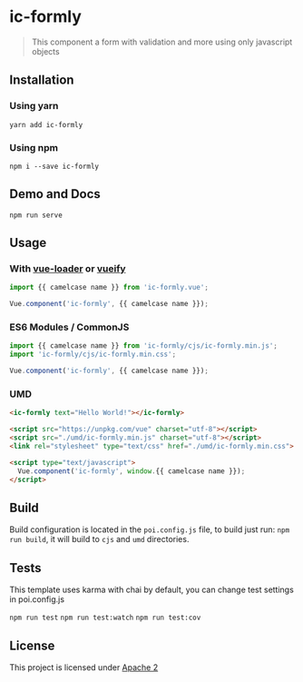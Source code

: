 # ic-formly

> This component a form with validation and more using only javascript objects

## Installation

### Using yarn

`yarn add ic-formly`

### Using npm

`npm i --save ic-formly`

## Demo and Docs

`npm run serve`

## Usage

### With [vue-loader](https://github.com/vuejs/vue-loader) or [vueify](https://github.com/vuejs/vueify)

```js
import {{ camelcase name }} from 'ic-formly.vue';

Vue.component('ic-formly', {{ camelcase name }});
```

### ES6 Modules / CommonJS

```js
import {{ camelcase name }} from 'ic-formly/cjs/ic-formly.min.js';
import 'ic-formly/cjs/ic-formly.min.css';

Vue.component('ic-formly', {{ camelcase name }});
```

### UMD

```html
<ic-formly text="Hello World!"></ic-formly>

<script src="https://unpkg.com/vue" charset="utf-8"></script>
<script src="./umd/ic-formly.min.js" charset="utf-8"></script>
<link rel="stylesheet" type="text/css" href="./umd/ic-formly.min.css">

<script type="text/javascript">
  Vue.component('ic-formly', window.{{ camelcase name }});
</script>
```

## Build

Build configuration is located in the `poi.config.js` file, to build just run: `npm run build`, it will build to `cjs` and `umd` directories.

## Tests

This template uses karma with chai by default, you can change test settings in poi.config.js

`npm run test`
`npm run test:watch`
`npm run test:cov`

## License

This project is licensed under [Apache 2](https://www.apache.org/licenses/LICENSE-2.0)
